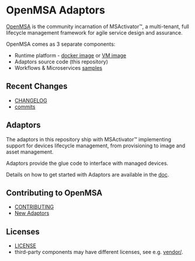 OpenMSA Adaptors
================


[OpenMSA](https://openmsa.co) is the community incarnation of MSActivator&trade;,
a multi-tenant, full lifecycle management framework for agile service design
and assurance.

OpenMSA comes as 3 separate components:

- Runtime platform -
  [docker image](https://hub.docker.com/r/openmsa/openmsa/tags)
  or  [VM image](https://www.openmsa.co/downloads)
- Adaptors source code (this repository)
- Workflows & Microservices [samples](../../../Workflows-Microservices)


Recent Changes
--------------

- [CHANGELOG](../master/CHANGELOG.md)
- [commits](../../commits/master)


Adaptors
--------

The adaptors in this repository ship with MSActivator&trade;
implementing support for devices lifecycle management,
from provisioning to image and asset management.

Adaptors provide the glue code to interface with managed devices.

Details on how to get started with Adaptors are available
in the [doc](../master/doc/Getting_started_with_Adaptors.md).


Contributing to OpenMSA
-----------------------

- [CONTRIBUTING](../master/CONTRIBUTING.md)
- [New Adaptors](../master/doc/Manufacturer_and_Model_ID_Convention.md)


Licenses
--------

- [LICENSE](../master/LICENSE.md)
- third-party components may have different licenses, see e.g. [vendor/](../../tree/master/vendor).
